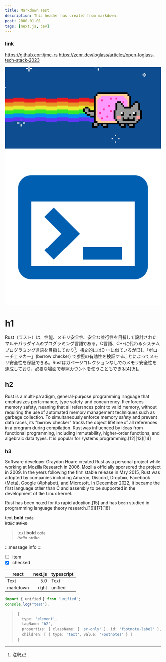 ```yaml
---
title: Markdown Test
description: This header has created from markdown.
post: 2000-01-01
tags: [next.js, dev]
---
```



### link

https://github.com/jme-rs
https://zenn.dev/loglass/articles/open-loglass-tech-stack-2023
<!-- https://twitter.com/jack/status/20 -->
<!-- https://github.com/octocat/Hello-World/blob/master/README -->

![](nyancat.png)
![](icon-512x512.png)


# h1

Rust（ラスト）は、性能、メモリ安全性、安全な並行性を目指して設計されたマルチパラダイムのプログラミング言語である。C言語、C++に代わるシステムプログラミング言語を目指しており[^2]、構文的にはC++に似ているが[3]、「ボローチェッカー」(borrow checker) で参照の有効性を検証することによってメモリ安全性を保証できる。Rustはガベージコレクションなしでのメモリ安全性を達成しており、必要な場面で参照カウントを使うこともできる[4][5]。

[^2]: 注釈



## h2

Rust is a multi-paradigm, general-purpose programming language that emphasizes performance, type safety, and concurrency. It enforces memory safety, meaning that all references point to valid memory, without requiring the use of automated memory management techniques such as garbage collection. To simultaneously enforce memory safety and prevent data races, its "borrow checker" tracks the object lifetime of all references in a program during compilation. Rust was influenced by ideas from functional programming, including immutability, higher-order functions, and algebraic data types. It is popular for systems programming.[12][13][14]

### h3

Software developer Graydon Hoare created Rust as a personal project while working at Mozilla Research in 2006. Mozilla officially sponsored the project in 2009. In the years following the first stable release in May 2015, Rust was adopted by companies including Amazon, Discord, Dropbox, Facebook (Meta), Google (Alphabet), and Microsoft. In December 2022, it became the first language other than C and assembly to be supported in the development of the Linux kernel.

Rust has been noted for its rapid adoption,[15] and has been studied in programming language theory research.[16][17][18]

text **bold** `code`  
*italic* ~~strike~~

> text **bold** `code`  
> *italic* ~~strike~~

:::message
info
:::

- [ ] item
- [x] checked

| react    | next.js | typescript |
| -------- | ------: | ---------- |
| Text     |     5.0 | Text       |
| markdown |   right | unified    |

```ts:test.ts
import { unified } from 'unified';
console.log("test");
```

> ```ts
> {
>   type: 'element',
>   tagName: 'h2',
>   properties: { className: [ 'sr-only' ], id: 'footnote-label' },
>   children: [ { type: 'text', value: 'Footnotes' } ]
> }
> ```

